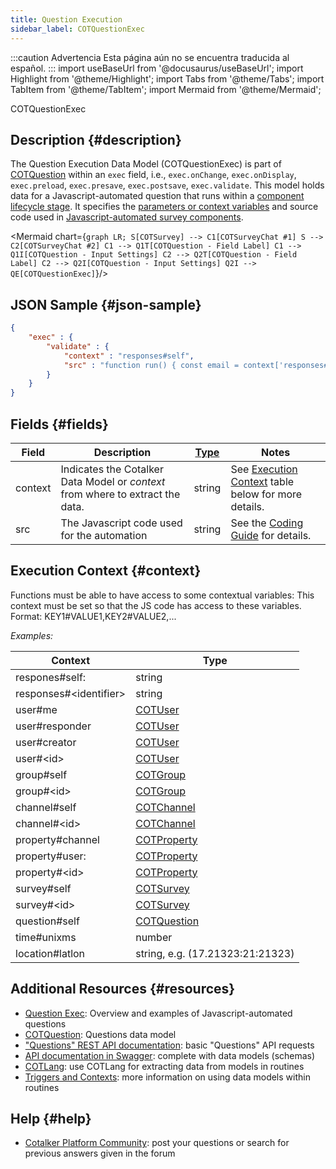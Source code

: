 ```yaml
---
title: Question Execution
sidebar_label: COTQuestionExec
---
```


:::caution Advertencia
Esta página aún no se encuentra traducida al español.
:::
import useBaseUrl from '@docusaurus/useBaseUrl'; 
import Highlight from '@theme/Highlight';
import Tabs from '@theme/Tabs';
import TabItem from '@theme/TabItem';
import Mermaid from '@theme/Mermaid';

<span className="hero__subtitle">COTQuestionExec</span>

## Description {#description}

The Question Execution Data Model (COTQuestionExec) is part of  [COTQuestion](/docs/documentation/models/surveys/model_questions) within an `exec` field, i.e., `exec.onChange`, `exec.onDisplay`, `exec.preload`, `exec.presave`, `exec.postsave`, `exec.validate`. This model holds data for a Javascript-automated question that runs within a [component lifecycle stage](/docs/documentation/automation/surveys/question_exec#component-lifecycle-stages). It specifies the [parameters or context variables](/docs/documentation/automation/surveys/question_exec#parameters-context-variables) and source code used in [Javascript-automated survey components](/docs/documentation/automation/surveys/question_exec). 

<Mermaid chart={`
	graph LR;
        S[COTSurvey] --> C1[COTSurveyChat #1]
        S --> C2[COTSurveyChat #2]
        C1 --> Q1T[COTQuestion - Field Label]
        C1 --> Q1I[COTQuestion - Input Settings]
        C2 --> Q2T[COTQuestion - Field Label]
        C2 --> Q2I[COTQuestion - Input Settings]
        Q2I --> QE[COTQuestionExec]
`}/>

## JSON Sample {#json-sample}

```json
{
    "exec" : {
        "validate" : {
            "context" : "responses#self",
            "src" : "function run() { const email = context['responses#self'][0] ; if (!email.match(/@/)) return [ { cmd: 'RESULT', result: false, value: 'The input must have an @' } ]; return [{ cmd: 'RESULT', result: true }]; }"
        }
    }
}
```

## Fields {#fields}

| Field | Description | [Type](/docs/documentation/models/overview_model#data-types) | Notes |
| ---- | ---- | ---- | ---- |
| context | Indicates the Cotalker Data Model or *context* from where to extract the data. | string | See [Execution Context](#context) table below for more details.  |
| src | The Javascript code used for the automation | string | See the [Coding Guide](/docs/documentation/automation/surveys/question_exec#coding-guide) for details.


## Execution Context {#context}
Functions must be able to have access to some contextual variables: This context must be set so that the JS code has access to these variables. Format: KEY1#VALUE1,KEY2#VALUE2,...

_Examples:_

| Context | Type |
| ---- | ---- |
| respones#self: | string
| responses#<identifier\> | string
| user#me | [COTUser](/docs/documentation/models/users/model_users)
| user#responder | [COTUser](/docs/documentation/models/users/model_users)
| user#creator | [COTUser](/docs/documentation/models/users/model_users)
| user#<id\> | [COTUser](/docs/documentation/models/users/model_users)
| group#self | [COTGroup](/docs/documentation/models/communication/model_groups)
| group#<id\> | [COTGroup](/docs/documentation/models/communication/model_groups)
| channel#self | [COTChannel](/docs/documentation/models/communication/model_channels)
| channel#<id\> | [COTChannel](/docs/documentation/models/communication/model_channels)
| property#channel | [COTProperty](/docs/documentation/models/databases/model_properties)
| property#user: | [COTProperty](/docs/documentation/models/databases/model_properties)
| property#<id\> | [COTProperty](/docs/documentation/models/databases/model_properties)
| survey#self | [COTSurvey](/docs/documentation/models/surveys/model_surveys)
| survey#<id\> | [COTSurvey](/docs/documentation/models/surveys/model_surveys)
| question#self | [COTQuestion](/docs/documentation/models/surveys/model_questions)
| time#unixms | number
| location#latlon | string, e.g. (17.21323:21:21323) |

## Additional Resources {#resources}

- [Question Exec](/docs/documentation/automation/surveys/question_exec): Overview and examples of Javascript-automated questions
- [COTQuestion](/docs/documentation/models/surveys/model_questions): Questions data model
- ["Questions" REST API documentation](/docs/documentation/api/surveys/questions): basic "Questions" API requests
- [API documentation in Swagger](https://www.cotalker.com/swagger/core/?key=woubtjf4olr0t4zgutuwn6scbcm6hd3qh1cgl5obmohpbm3mfublnwcvv67lodgjvd3h86s9ppshtvmf95gepsqh6nizq9liu7f): complete with data models (schemas)
- [COTLang](/docs/documentation/automation/admin_cotlang): use COTLang for extracting data from models in routines
- [Triggers and Contexts](/docs/documentation/automation/triggers_and_contexts): more information on using data models within routines

## Help {#help}

- [Cotalker Platform Community](https://github.com/Cotalker/documentation/discussions): post your questions or search for previous answers given in the forum


